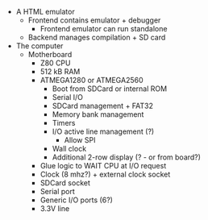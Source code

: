 - A HTML emulator
  - Frontend contains emulator + debugger
    - Frontend emulator can run standalone
  - Backend manages compilation + SD card
- The computer
  - Motherboard
    - Z80 CPU
    - 512 kB RAM
    - ATMEGA1280 or ATMEGA2560
      - Boot from SDCard or internal ROM
      - Serial I/O
      - SDCard management + FAT32
      - Memory bank management
      - Timers
      - I/O active line management (?)
        - Allow SPI 
      - Wall clock
      - Additional 2-row display (? - or from board?)
    - Glue logic to WAIT CPU at I/O request
    - Clock (8 mhz?) + external clock socket
    - SDCard socket
    - Serial port
    - Generic I/O ports (6?)
    - 3.3V line